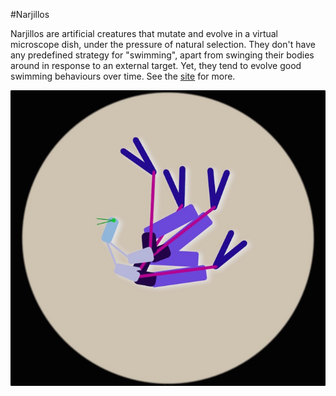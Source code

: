 #Narjillos

Narjillos are artificial creatures that mutate and evolve in a virtual microscope dish, under the pressure of natural selection. They don't have any predefined strategy for "swimming", apart from swinging their bodies around in response to an external target. Yet, they tend to evolve good swimming behaviours over time. See the [site](http://nusco.github.io/narjillos/) for more.

![Take a peek](./doc/narjillos.jpg)

